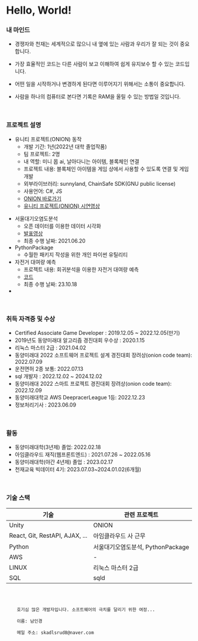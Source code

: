 # Hello, World!

### 내 마인드
- 경쟁자와 천재는 세계적으로 많으니 내 옆에 있는 사람과 우리가 잘 되는 것이 중요합니다. 

- 가장 효율적인 코드는 다른 사람이 보고 이해하여 쉽게 유지보수 할 수 있는 코드입니다. 

- 어떤 일을 시작하거나 변경하게 된다면 이루어지기 위해서는 소통이 중요합니다. 

- 사람을 하나의 컴퓨터로 본다면 기록은 RAM을 올릴 수 있는 방법일 것입니다. 

<br/>

### 프로젝트 설명

- 유니티 프로젝트(ONION) 동작
  - 개발 기간: 1년(2022년 대학 졸업작품)
  - 팀 프로젝트: 2명
  - 내 역할: 미니 몹 ai, 날아다니는 아이템, 블록체인 연결
  - 프로젝트 내용: 블록체인 아이템을 게임 상에서 사용할 수 있도록 연결 및 게임 개발
  - 외부라이브러리: sunnyland, ChainSafe SDK(GNU public license)
  - 사용언어: C#, JS
  - <a href="https://namnamu.github.io/"> ONION 바로가기 </a>
  - <a href="https://youtu.be/4e2WnCjWdxM">유니티 프로젝트(ONION) 시연영상</a>
<!-- <a href="https://github.com/namnamu/namnamu/blob/main/document/index.md">웹 공부기록</a> -->
- 서울대기오염도분석
  - 오픈 데이터를 이용한 데이터 시각화
  - <a href="https://youtu.be/YG9ZDxoyQYY">발표영상</a>
  - 최종 수행 날짜: 2021.06.20
- PythonPackage
  - 수월한 패키지 작성을 위한 개인 파이썬 유틸리티
- 자전거 대여량 예측
  - 프로젝트 내용: 회귀분석을 이용한 자전거 대여량 예측
  - <a href="https://github.com/namnamu/Scaled_regression.git">코드</a>
  - 최종 수행 날짜: 23.10.18
- 
<br>

### 취득 자격증 및 수상
- Certified Associate Game Developer : 2019.12.05 ~ 2022.12.05(만기)
- 2019년도 동양미래대 알고리즘 경진대회 우수상 : 2020.1.15
- 리눅스 마스터 2급 : 2021.04.02
- 동양미래대 2022 소프트웨어 프로젝트 설계 경진대회 장려상(onion code team): 2022.07.09
- 운전면허 2종 보통: 2022.07.13
- sql 개발자 : 2022.12.02 ~ 2024.12.02
- 동양미래대 2022 스마트 프로젝트 경진대회 장려상(onion code team): 2022.12.09
- 동양미래대학교 AWS DeepracerLeague 1등: 2022.12.23
- 정보처리기사 : 2023.06.09
<br>

### 활동
- 동양미래대학(3년제) 졸업: 2022.02.18
- 아임클라우드 재직(웹프론트엔드) : 2021.07.26 ~ 2022.05.16
- 동양미래대학(야간 4년제) 졸업 : 2023.02.17
- 천재교육 빅데이터 4기: 2023.07.03~2024.01.02(6개월)

  
<br/>

### 기술 스택   

|기술|관련 프로젝트|
|---|---|
| Unity | ONION |
|React, Git, RestAPI, AJAX, ... |아임클라우드 사 근무|    
|Python|서울대기오염도분석, PythonPackage |
|AWS|-|
|LINUX|리눅스 마스터 2급|
|SQL|sqld|


<br/>

```

    호기심 많은 개발자입니다. 소프트웨어의 극치를 달리기 위한 여정...

    이름: 남인경

    메일 주소: skadlsrud8@naver.com


```

<!--
### Hi there 👋

**namnamu/namnamu** is a ✨ _special_ ✨ repository because its `README.md` (this file) appears on your GitHub profile.

Here are some ideas to get you started:

- 🔭 I’m currently working on ...
- 🌱 I’m currently learning ...
- 👯 I’m looking to collaborate on ...
- 🤔 I’m looking for help with ...
- 💬 Ask me about ...
- 📫 How to reach me: ...
- 😄 Pronouns: ...
- ⚡ Fun fact: ...
-->
